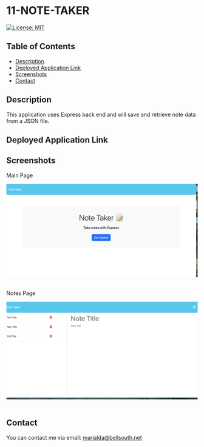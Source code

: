 # 11-NOTE-TAKER
[![License: MIT](https://img.shields.io/badge/License-MIT-yellow.svg)](https://opensource.org/licenses/MIT)

## Table of Contents
  - [Description](#description)
  - [Deployed Application Link](#deployed)
  - [Screenshots](#screenshots)
  - [Contact](#contact)
 
## Description
This application uses Express back end and will save and retrieve note data from a JSON file.

<a name="deloyed"></a>
## Deployed Application Link

## Screenshots

Main Page
   
![main-page](./images/Main-page.png) <br/> <br/> 

Notes Page
   
![ntes_line](./images/Notes-page.png) <br/> <br/> 

## Contact
You can contact me via email: marialda@bellsouth.net